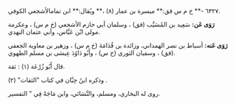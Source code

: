 ٦٣٢٧ -** خ م س فق:** ميسرة بن عمار (٨) ،** ويُقال:** ابن تمامالأشجعي الكوفي.

**رَوَى عَن:** سَعِيد بن المُسَيَّب (فق) ، وسلمان أبي حازم الأشجعي (خ م س) ، وعكرمة مولى ابْن عَبَّاس، وأبي عثمان النهدي.

**رَوَى عَنه:** أسباط بن نصر الهمداني، وزائدة بن قُدَامَةَ (خ م س) ، وزهير بن معاوية الجعفي (فق) ، وسفيان الثوري (خ س) ، وأَبُو دَاوُدَ عِيسَى بن مسلم الطهوي.

قال أَبُو زُرْعَة (١) : ثقة.

وذكره ابنُ حِبَّان في كتاب "الثقات" (٢) .

روى له البخاري، ومسلم، والنَّسَائي، وابن مَاجَهْ فِي " التفسير.